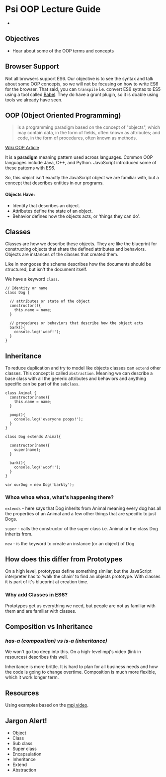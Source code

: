 # Psi OOP Lecture Guide
-
## Objectives
- Hear about some of the OOP terms and concepts

## Browser Support
Not all browsers support ES6. Our objective is to see the syntax and talk about some OOP concepts, so we will not be focusing on how to write ES6 for the browser. That said, you can `transpile` i.e. convert ES6 sytnax to ES5 using a tool called [Babel](https://babeljs.io/). They do have a grunt plugin, so it is doable using tools we already have seen.

## OOP (Object Oriented Programming)

> is a programming paradigm based on the concept of "objects", which may contain data, in the form of fields, often known as attributes; and code, in the form of procedures, often known as methods.

[Wiki OOP Article](https://en.wikipedia.org/wiki/Object-oriented_programming)

It is a **paradigm** meaning pattern used across languages. Common OOP languages include Java, C++, and Python. JavaScript introduced some of these patterns with ES6.

So, this *object* isn't exactly the JavaScript object we are familiar with, but a concept that describes entities in our programs. 

#### Objects Have:

- Identity that describes an object. 
- Attributes define the state of an object. 
- Behavior defines how the objects acts, or ‘things they can do’.

## Classes
Classes are how we describe these objects. They are like the blueprint for constructing objects that share the defined attributes and behaviors. Objects are instances of the classes that created them.

Like in mongoose the schema describes how the documents should be structured, but isn't the document itself.

We have a keyword `class`.

```
// Identity or name
class Dog {

  // attributes or state of the object
  constructor(){
    this.name = name;
  }
  
  // procedures or behaviors that describe how the object acts
  bark(){
    console.log('woof!');
  }
}
```

## Inheritance 
To reduce duplication and try to model like objects classes can `extend` other classes. This concept is called `abstraction`. Meaning we can describe a base class with all the generic attributes and behaviors and anything specific can be part of the `subclass`.

```
class Animal {
  constructor(name){
    this.name = name;
  }

  poop(){
    console.log('everyone poops!');
  }
}

class Dog extends Animal{

  constructor(name){
    super(name);
  }

  bark(){
    console.log('woof!');
  }
}

var ourDog = new Dog('barkly');

```

### Whoa whoa whoa, what's happening there?

`extends` - here says that Dog inherits from Animal meaning every dog has all the properties of an Animal and a few other things that are specific to just Dogs.

`super` - calls the constructor of the super class i.e. Animal or the class Dog inherits from.

`new` - is the keyword to create an instance (or an object) of Dog.

## How does this differ from Prototypes
On a high level, prototypes define something similar, but the JavaScript interpreter has to 'walk the chain' to find an objects prototype. With classes it is part of it's blueprint at creation time. 

### Why add Classes in ES6?
Prototypes get us everything we need, but people are not as familiar with them and are familiar with classes. 

## Composition vs Inheritance
### *has-a (composition) vs is-a (inheritance)*

We won't go too deep into this. On a high-level mpj's video (link in resources) describes this well.

Inheritance is more brittle. It is hard to plan for all business needs and how the code is going to change overtime. Composition is much more flexible, which it work longer term.

## Resources
Using examples based on the [mpj video](https://www.youtube.com/watch?v=wfMtDGfHWpA).

## Jargon Alert!
- Object
- Class
- Sub class
- Super class
- Encapsulation 
- Inheritance 
- Extend
- Abstraction